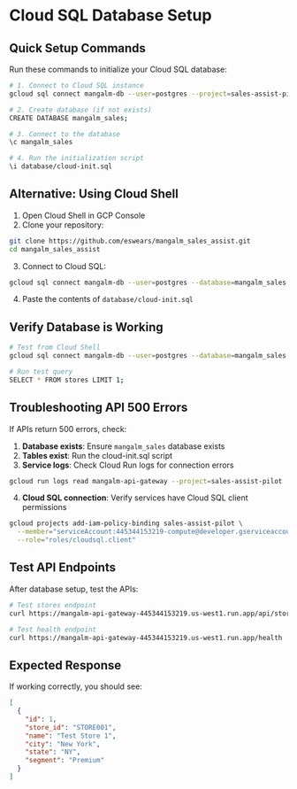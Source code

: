 # Cloud SQL Database Setup

## Quick Setup Commands

Run these commands to initialize your Cloud SQL database:

```bash
# 1. Connect to Cloud SQL instance
gcloud sql connect mangalm-db --user=postgres --project=sales-assist-pilot

# 2. Create database (if not exists)
CREATE DATABASE mangalm_sales;

# 3. Connect to the database
\c mangalm_sales

# 4. Run the initialization script
\i database/cloud-init.sql
```

## Alternative: Using Cloud Shell

1. Open Cloud Shell in GCP Console
2. Clone your repository:
```bash
git clone https://github.com/eswears/mangalm_sales_assist.git
cd mangalm_sales_assist
```

3. Connect to Cloud SQL:
```bash
gcloud sql connect mangalm-db --user=postgres --database=mangalm_sales
```

4. Paste the contents of `database/cloud-init.sql`

## Verify Database is Working

```bash
# Test from Cloud Shell
gcloud sql connect mangalm-db --user=postgres --database=mangalm_sales

# Run test query
SELECT * FROM stores LIMIT 1;
```

## Troubleshooting API 500 Errors

If APIs return 500 errors, check:

1. **Database exists**: Ensure `mangalm_sales` database exists
2. **Tables exist**: Run the cloud-init.sql script
3. **Service logs**: Check Cloud Run logs for connection errors
```bash
gcloud run logs read mangalm-api-gateway --project=sales-assist-pilot
```

4. **Cloud SQL connection**: Verify services have Cloud SQL client permissions
```bash
gcloud projects add-iam-policy-binding sales-assist-pilot \
  --member="serviceAccount:445344153219-compute@developer.gserviceaccount.com" \
  --role="roles/cloudsql.client"
```

## Test API Endpoints

After database setup, test the APIs:

```bash
# Test stores endpoint
curl https://mangalm-api-gateway-445344153219.us-west1.run.app/api/stores

# Test health endpoint
curl https://mangalm-api-gateway-445344153219.us-west1.run.app/health
```

## Expected Response

If working correctly, you should see:
```json
[
  {
    "id": 1,
    "store_id": "STORE001",
    "name": "Test Store 1",
    "city": "New York",
    "state": "NY",
    "segment": "Premium"
  }
]
```
